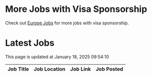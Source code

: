 # More Jobs with Visa Sponsorship

Check out [Europe Jobs](https://github.com/sureshparimi/europejobs#latest-jobs) for more jobs with visa sponsorship.

# Latest Jobs

This page is updated at January 18, 2025 09:54:10

| Job Title | Job Location | Job Link | Job Posted |
| --- | --- | --- | --- |

